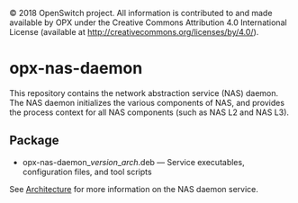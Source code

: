 © 2018 OpenSwitch project. All information is contributed to and made available by OPX under the Creative Commons Attribution 4.0 International License (available at http://creativecommons.org/licenses/by/4.0/).

# opx-nas-daemon
This repository contains the network abstraction service (NAS) daemon. The NAS daemon initializes the various components of NAS, and provides the process context for all NAS components (such as NAS L2 and NAS L3).

## Package
- opx-nas-daemon\_*version*\_*arch*.deb — Service executables, configuration files, and tool scripts

See [Architecture](https://github.com/open-switch/opx-docs/wiki/Architecture) for more information on the NAS daemon service.


